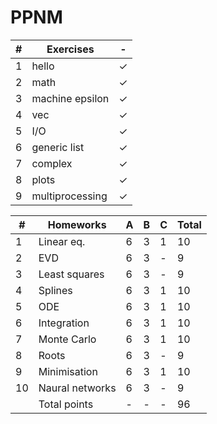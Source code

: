 # PPNM

| # |	Exercises		| - |
| - | -----------------	| - |
| 1 |	hello			| ✓ |
| 2 |	math			| ✓ |
| 3 |	machine epsilon	| ✓ |
| 4 |	vec				| ✓ |
| 5 |	I/O				| ✓ |
| 6 |	generic list	| ✓ |
| 7 |	complex			| ✓ |
| 8 |	plots			| ✓ |
| 9 |	multiprocessing	| ✓ |


| #  |	Homeworks		| A | B | C | Total |
| -- | ---------------- | - | - | - | -----	|
| 1  |	Linear eq.		| 6 | 3 | 1 |  10	|
| 2  |	EVD				| 6 | 3 | - |  9	|
| 3  |	Least squares	| 6 | 3 | - |  9 	|
| 4  |	Splines			| 6 | 3 | 1 |  10	|
| 5  |	ODE				| 6 | 3 | 1 |  10 	|
| 6  |	Integration		| 6 | 3 | 1 |  10	|
| 7  |	Monte Carlo		| 6 | 3 | 1 |  10	|
| 8  |	Roots			| 6 | 3 | - |  9 	|
| 9  |	Minimisation	| 6 | 3 | 1 |  10 	|
| 10 |	Naural networks	| 6 | 3 | - |  9	|
| 	 |	Total points	| - | - | - |  96 	|
